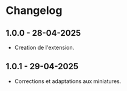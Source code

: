 # Changelog

## 1.0.0 - 28-04-2025

- Creation de l'extension.

## 1.0.1 - 29-04-2025

- Corrections et adaptations aux miniatures.
